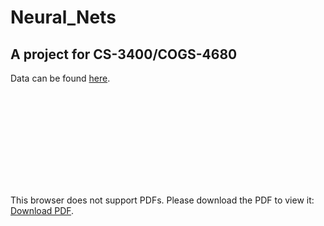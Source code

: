 # Neural_Nets
## A project for CS-3400/COGS-4680

Data can be found [here](https://aeronet.gsfc.nasa.gov/cgi-bin/webtool_aod_v3).

<object data="[https://github.com/CastilloAnthony/Neural_Nets/Neural Nets Final Project Report.pdf](https://github.com/CastilloAnthony/Neural_Nets/blob/main/Neural%20Nets%20Final%20Project%20Report.pdf)" type="application/pdf" width="700px" height="700px">
    <embed src="[https://github.com/CastilloAnthony/Neural_Nets/Neural Nets Final Project Report.pdf](https://github.com/CastilloAnthony/Neural_Nets/blob/main/Neural%20Nets%20Final%20Project%20Report.pdf)">
        <p>This browser does not support PDFs. Please download the PDF to view it: <a href="[https://github.com/CastilloAnthony/Neural_Nets/Neural Nets Final Project Report.pdf](https://github.com/CastilloAnthony/Neural_Nets/blob/main/Neural%20Nets%20Final%20Project%20Report.pdf)">Download PDF</a>.</p>
    </embed>
</object>
